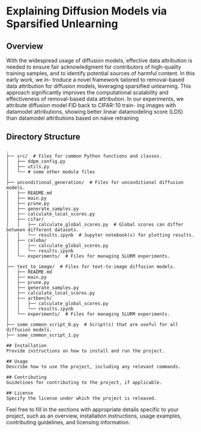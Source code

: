 # Explaining Diffusion Models via Sparsified Unlearning

## Overview
With the widespread usage of diffusion models, effective data attribution is needed
to ensure fair acknowledgment for contributors of high-quality training samples,
and to identify potential sources of harmful content. In this early work, we in-
troduce a novel framework tailored to removal-based data attribution for diffusion
models, leveraging sparsified unlearning. This approach significantly improves
the computational scalability and effectiveness of removal-based data attribution.
In our experiments, we attribute diffusion model FID back to CIFAR-10 train-
ing images with datamodel attributions, showing better linear datamodeling score
(LDS) than datamodel attributions based on naive retraining

## Directory Structure

```plaintext
.
├── src/  # Files for common Python functions and classes.
│   ├── ddpm_config.py
│   ├── utils.py
│   └── # some other module files
│
├── unconditional_generation/  # Files for unconditional diffusion models.
│   ├── README.md
│   ├── main.py
│   ├── prune.py
│   ├── generate_samples.py
│   ├── calculate_local_scores.py
│   ├── cifar/
│   │   ├── calculate_global_scores.py  # Global scores can differ between different datasets.
│   │   └── results.ipynb  # Jupyter notebook(s) for plotting results.
│   ├── celeba/
│   │   ├── calculate_global_scores.py
│   │   └── results.ipynb
│   └── experiments/  # Files for managing SLURM experiments.
│
├── text_to_image/  # Files for text-to-image diffusion models.
│   ├── README.md
│   ├── main.py
│   ├── prune.py
│   ├── generate_samples.py
│   ├── calculate_local_scores.py
│   ├── artbench/
│   │   ├── calculate_global_scores.py
│   │   └── results.ipynb
│   └── experiments/  # Files for managing SLURM experiments.
│
├── some_common_script_0.py  # Script(s) that are useful for all diffusion models.
├── some_common_script_1.py

## Installation
Provide instructions on how to install and run the project.

## Usage
Describe how to use the project, including any relevant commands.

## Contributing
Guidelines for contributing to the project, if applicable.

## License
Specify the license under which the project is released.
```

Feel free to fill in the sections with appropriate details specific to your project, such as an overview, installation instructions, usage examples, contributing guidelines, and licensing information.
